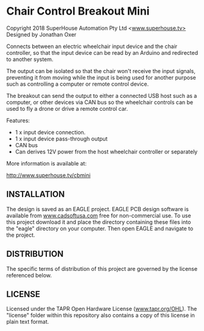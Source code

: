 Chair Control Breakout Mini
===========================
Copyright 2018 SuperHouse Automation Pty Ltd <www.superhouse.tv>  
Designed by Jonathan Oxer

Connects between an electric wheelchair input device and the chair
controller, so that the input device can be read by an Arduino and
redirected to another system.

The output can be isolated so that the chair won't receive the input
signals, preventing it from moving while the input is being used for
another purpose such as controlling a computer or remote control
device.

The breakout can send the output to either a connected USB host such
as a computer, or other devices via CAN bus so the wheelchair controls
can be used to fly a drone or drive a remote control car.

Features:

 * 1 x input device connection.
 * 1 x input device pass-through output
 * CAN bus
 * Can derives 12V power from the host wheelchair controller or separately

More information is available at:

  http://www.superhouse.tv/cbmini


INSTALLATION
------------
The design is saved as an EAGLE project. EAGLE PCB design software is
available from www.cadsoftusa.com free for non-commercial use. To use
this project download it and place the directory containing these files
into the "eagle" directory on your computer. Then open EAGLE and
navigate to the project.


DISTRIBUTION
------------
The specific terms of distribution of this project are governed by the
license referenced below.


LICENSE
-------
Licensed under the TAPR Open Hardware License (www.tapr.org/OHL).
The "license" folder within this repository also contains a copy of
this license in plain text format.
